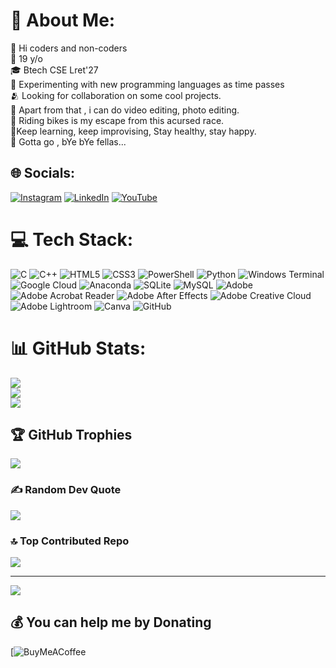 # 💫 About Me:
👾 Hi coders and non-coders <br>🤖 19 y/o<br>🎓 Btech CSE Lret'27<br>🍃 Experimenting with new programming languages as time passes<br>🫂 Looking for collaboration on some cool projects. <br>🤖 Apart from that , i can do video editing, photo editing.<br>🗿 Riding bikes is my escape from this acursed race.<br>💫Keep learning, keep improvising, Stay healthy, stay happy.<br>🐸 Gotta go , bYe bYe fellas...


## 🌐 Socials:
[![Instagram](https://img.shields.io/badge/Instagram-%23E4405F.svg?logo=Instagram&logoColor=white)](https://instagram.com/aditya_shrma04) [![LinkedIn](https://img.shields.io/badge/LinkedIn-%230077B5.svg?logo=linkedin&logoColor=white)](https://www.linkedin.com/in/aditya-sharma-150467321/) [![YouTube](https://img.shields.io/badge/YouTube-%23FF0000.svg?logo=YouTube&logoColor=white)](https://youtube.com/@aditya_shrma2004) 

# 💻 Tech Stack:
![C](https://img.shields.io/badge/c-%2300599C.svg?style=for-the-badge&logo=c&logoColor=white) ![C++](https://img.shields.io/badge/c++-%2300599C.svg?style=for-the-badge&logo=c%2B%2B&logoColor=white) ![HTML5](https://img.shields.io/badge/html5-%23E34F26.svg?style=for-the-badge&logo=html5&logoColor=white) ![CSS3](https://img.shields.io/badge/css3-%231572B6.svg?style=for-the-badge&logo=css3&logoColor=white) ![PowerShell](https://img.shields.io/badge/PowerShell-%235391FE.svg?style=for-the-badge&logo=powershell&logoColor=white) ![Python](https://img.shields.io/badge/python-3670A0?style=for-the-badge&logo=python&logoColor=ffdd54) ![Windows Terminal](https://img.shields.io/badge/Windows%20Terminal-%234D4D4D.svg?style=for-the-badge&logo=windows-terminal&logoColor=white) ![Google Cloud](https://img.shields.io/badge/GoogleCloud-%234285F4.svg?style=for-the-badge&logo=google-cloud&logoColor=white) ![Anaconda](https://img.shields.io/badge/Anaconda-%2344A833.svg?style=for-the-badge&logo=anaconda&logoColor=white) ![SQLite](https://img.shields.io/badge/sqlite-%2307405e.svg?style=for-the-badge&logo=sqlite&logoColor=white) ![MySQL](https://img.shields.io/badge/mysql-4479A1.svg?style=for-the-badge&logo=mysql&logoColor=white) ![Adobe](https://img.shields.io/badge/adobe-%23FF0000.svg?style=for-the-badge&logo=adobe&logoColor=white) ![Adobe Acrobat Reader](https://img.shields.io/badge/Adobe%20Acrobat%20Reader-EC1C24.svg?style=for-the-badge&logo=Adobe%20Acrobat%20Reader&logoColor=white) ![Adobe After Effects](https://img.shields.io/badge/Adobe%20After%20Effects-9999FF.svg?style=for-the-badge&logo=Adobe%20After%20Effects&logoColor=white) ![Adobe Creative Cloud](https://img.shields.io/badge/Adobe%20Creative%20Cloud-DA1F26.svg?style=for-the-badge&logo=Adobe%20Creative%20Cloud&logoColor=white) ![Adobe Lightroom](https://img.shields.io/badge/Adobe%20Lightroom-31A8FF.svg?style=for-the-badge&logo=Adobe%20Lightroom&logoColor=white) ![Canva](https://img.shields.io/badge/Canva-%2300C4CC.svg?style=for-the-badge&logo=Canva&logoColor=white) ![GitHub](https://img.shields.io/badge/github-%23121011.svg?style=for-the-badge&logo=github&logoColor=white)
# 📊 GitHub Stats:
![](https://github-readme-stats.vercel.app/api?username=adityasharma-04&theme=dark&hide_border=false&include_all_commits=false&count_private=false)<br/>
![](https://github-readme-streak-stats.herokuapp.com/?user=adityasharma-04&theme=dark&hide_border=false)<br/>
![](https://github-readme-stats.vercel.app/api/top-langs/?username=adityasharma-04&theme=dark&hide_border=false&include_all_commits=false&count_private=false&layout=compact)

## 🏆 GitHub Trophies
![](https://github-profile-trophy.vercel.app/?username=adityasharma-04&theme=ambient_gradient&no-frame=false&no-bg=true&margin-w=4)

### ✍️ Random Dev Quote
![](https://quotes-github-readme.vercel.app/api?type=vetical&theme=light)

### 🔝 Top Contributed Repo
![](https://github-contributor-stats.vercel.app/api?username=adityasharma-04&limit=5&theme=tokyonight&combine_all_yearly_contributions=true)

---
[![](https://visitcount.itsvg.in/api?id=adityasharma-04&icon=3&color=10)](https://visitcount.itsvg.in)

  ## 💰 You can help me by Donating
  [![BuyMeACoffee]((https://buymeacoffee.com/aditya_shrma04)) 

  
<!-- Proudly created with GPRM ( https://gprm.itsvg.in ) -->
